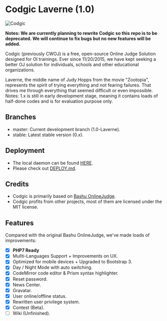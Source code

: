 # Codgic Laverne (1.0)

![Codgic](https://raw.githubusercontent.com/Codgic/codgic-web-legacy/master/web/public/assets/res/codgic.png)

**Notes: We are currently planning to rewrite Codgic so this repo is to be deprecated. We will continue to fix bugs but no new features will be added.**

Codgic (previously CWOJ) is a free, open-source Online Judge Solution designed for OI trainings. Ever since 11/20/2015, we have kept seeking a better OJ solution for individuals, schools and other educational organizations.

Laverne, the middle name of Judy Hopps from the movie "Zootopia", represents the spirit of trying everything and not fearing failures. That drives me through everything that seemed difficult or even impossible.
​     
Notes: 1.x is still in early development stage, meaning it contains loads of half-done codes and is for evaluation purpose only.

## Branches
- master: Current development branch (1.0-Laverne).
- stable: Latest stable version (0.x).

## Deployment
- The local daemon can be found [HERE](https://github.com/CDFLS/cwoj_daemon).
- Please check out [DEPLOY.md](DEPLOY.md).

## Credits
- Codgic is primarily based on [Bashu OnlineJudge](https://github.com/593141477/bashu-onlinejudge).
- Codgic profits from other projects, most of them are licensed under the MIT license.

## Features
Compared with the original Bashu OnlineJudge, we've made loads of improvements:
- [x] <b>PHP7 Ready</b>
- [x] Mullti-Languages Support + Improvements on UX.
- [x] Optimized for mobile devices + Upgraded to Bootstrap 3.
- [x] Day / Night Mode with auto switching.
- [x] CodeMirror code editor & Prism syntax highlighter.
- [x] Reset password.
- [x] News Center.
- [x] Gravatar.
- [x] User online/offline status.
- [x] Rewritten user privilege system.
- [x] Contest (Beta).
- [ ] Wiki (Unfinished).
